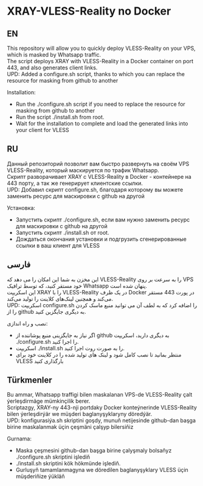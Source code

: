 # XRAY-VLESS-Reality no Docker
## EN   
This repository will allow you to quickly deploy VLESS-Reality on your VPS, which is masked by Whatsapp traffic.   
The script deploys XRAY with VLESS-Reality in a Docker container on port 443, and also generates client links.   
UPD: Added a configure.sh script, thanks to which you can replace the resource for masking from github to another
        
Installation:   
- Run the ./configure.sh script if you need to replace the resource for masking from github to another    
- Run the script ./install.sh from root.    
- Wait for the installation to complete and load the generated links into your client for VLESS    
   		
   
			
## RU     
Данный репозиторий позволит вам быстро развернуть на своём VPS VLESS-Reality, который маскируется по трафик Whatsapp.   
Скрипт разворачивает XRAY с VLESS-Reality в Docker - контейнере на 443 порту, а так же генерирует клиентские ссылки.    
UPD: Добавил скрипт configure.sh, благодаря которому вы можете заменить ресурс для маскировки с github на другой   
   
Установка:    
 -  Запустить скрипт ./configure.sh, если вам нужно заменить ресурс для маскировки с github на другой  
 -  Запустить скрипт ./install.sh от root.    
 -  Дождаться окончания установки и подгрузить сгенерированные ссылки в ваш клиент для VLESS    
   
   
	   	
##  فارسی       
این مخزن به شما این امکان را می دهد که VLESS-Reality را به سرعت بر روی VPS خود مستقر کنید، که توسط ترافیک Whatsapp پنهان شده است.    
این اسکریپت XRAY را با VLESS-Reality در یک ظرف Docker در پورت 443 مستقر می‌کند و همچنین لینک‌های کلاینت را تولید می‌کند.    
UPD: اسکریپت configure.sh را اضافه کرد که به لطف آن می توانید منبع ماسک کردن را از github به دیگری جایگزین کنید.   
        
نصب و راه اندازی:   
 - اگر نیاز به جایگزینی منبع پوشاننده از github به دیگری دارید، اسکریپت ./configure.sh را اجرا کنید.    
 - اسکریپت ./install.sh را به صورت روت اجرا کنید.   
 - منتظر بمانید تا نصب کامل شود و لینک های تولید شده را در کلاینت خود برای VLESS بارگذاری کنید   
   
   
## Türkmenler        
Bu ammar, Whatsapp traffigi bilen maskalanan VPS-de VLESS-Reality çalt ýerleşdirmäge mümkinçilik berer.   
Scriptazgy, XRAY-ny 443-nji portdaky Docker konteýnerinde VLESS-Reality bilen ýerleşdirýär we müşderi baglanyşyklaryny döredýär.   
UPD: konfigurasiýa.sh skriptini goşdy, munuň netijesinde github-dan başga birine maskalanmak üçin çeşmäni çalşyp bilersiňiz   
       
Gurnama:    
 - Maska çeşmesini github-dan başga birine çalyşmaly bolsaňyz ./configure.sh skriptini işlediň   
 - ./install.sh skriptini kök hökmünde işlediň.   
 - Gurluşyň tamamlanmagyna we döredilen baglanyşyklary VLESS üçin müşderiňize ýükläň   
